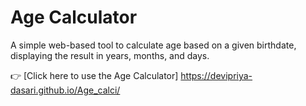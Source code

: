 # Age Calculator
A simple web-based tool to calculate age based on a given birthdate, displaying the result in years, months, and days.

👉 [Click here to use the Age Calculator] https://devipriya-dasari.github.io/Age_calci/



